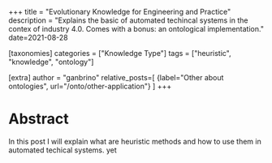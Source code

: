 +++
title = "Evolutionary Knowledge for Engineering and Practice"
description = "Explains the basic of automated techincal systems in the contex of industry 4.0. Comes with a bonus: an ontological implementation."
date=2021-08-28

[taxonomies]
categories = ["Knowledge Type"]
tags = ["heuristic", "knowledge", "ontology"]

[extra]
author = "ganbrino"
relative_posts=[
    {label="Other about ontologies", url="/onto/other-application"}
]
+++

# Abstract

In this post I will explain what are heuristic methods and how to use them in automated techical systems. yet
